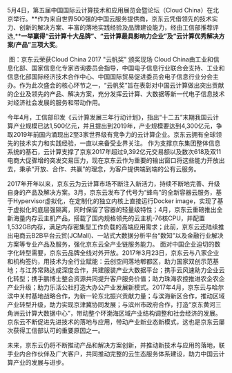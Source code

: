 5月4日，第五届中国国际云计算技术和应用展览会暨论坛（Cloud China）在北京举行。**作为来自世界500强的中国云服务提供商，京东云凭借领先的技术实力、创新的解决方案、丰富的落地实践经验及品牌建设能力，经由工信部推荐评选,****一举赢得“云计算十大品牌”、“云计算最具影响力企业”及“云计算优秀解决方案/产品”三项大奖**。

![]() 图：京东云荣获Cloud China 2017 "云帆奖" 颁奖现场
Cloud China由工业和信息化部、国家信息化专家咨询委员会指导，中国电子信息行业联合会支持、工业和信息化部国际经济技术合作中心、中国国际贸易促进委员会电子信息行业分会主办。作为此次盛会的核心环节之一，“云帆奖”旨在表彰对中国云计算做出突出贡献的企业及领先的产品、解决方案，充分发挥云计算、大数据等新一代电子信息技术对经济社会发展的服务和带动作用。

今年4月，工信部印发《云计算发展三年行动计划》，指出“十二五”末期我国云计算产业规模已达1,500亿元，并且提出到2019年，产业规模要达到4,300亿元，争取2019年前国内涌现出2至3家世界级有竞争力的云计算企业。京东云拥有全球领先的技术实力和实践经验，一直以来备受业界关注。
作为支撑京东集团整体信息系统的基石，云计算支撑了京东2017年超过9,392亿元交易额以及数次618及双11电商大促骤增的突发交易压力，现在京东云作为重要的输出窗口将这些能力开放出去，秉承“开放、合作、共赢”的理念，为客户提供端到端的公有云服务。

2017年开年以来，京东云为云计算市场不断注入新活力，持续不断地完善、升级自身的产品及解决方案。3月，京东云发布了代号为“蜂鸟”的全新容器云服务，基于Hypervisor虚拟化，在定制化的独立内核上直接运行Docker image，实现了基于虚拟化的底层强隔离，同时保留了容器的轻量级特性；4月，京东云重磅推出全新海量内存云主机产品，搭载了国内规格领先的云主机-76核CPU，并配置1,532GB内存，满足内存密集型工作负载的高端应用需求；此前，京东云还陆续推出电商云B2B平台云贸(JCMall)、一站式大数据分析平台“数知”以及金融行业解决方案等专业产品及服务，强化京东云全产业链服务能力。
面对中国企业迫切的数字化转型需要，京东云品牌全线对外开放。2017年3月23日，京东云与八家企业和机构签约，用技术为全行业赋能：云创空间落地郫都区，助力国家双创示范基地；与江苏常熟达成深度合作，共建服装产业大数据平台；携手云风速助力企业云化转型；携手鹏博士整合资源共同提升客户服务价值；助力珠海农控推进农企农企产业升级；助力乐活公社打造大办公产业发展新模式。2017年4月，京东云与哈尔滨中关村基地战略合作，为新一轮东北振兴贡献力量；与滨海新区合作，推动区域产业转型升级，助力实现京津冀协同发展；与滨州市政府合作，打造“京东黄河三角洲云计算大数据中心”，带动整个环渤海区域产业结构调整和社会经济的发展。京东云不断促进先进技术的落地与应用，带动产业新业态新模式，这也是京东云屡次获得工信部认可的重要原因之一。

未来，京东云仍将不断推动产品和解决方案创新，并推动新技术与应用的落地，联手业内合作伙伴及广大客户，共同推动完整的云生态服务体系建设，助力中国云计算产业的发展与进步。